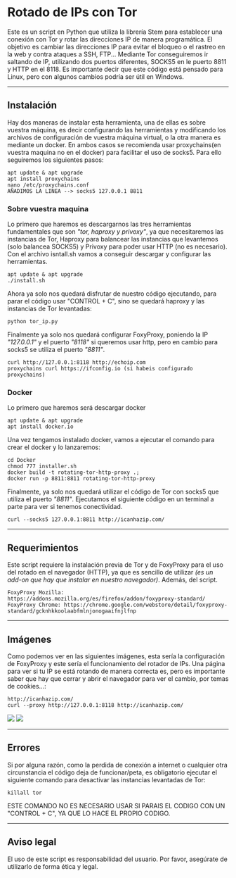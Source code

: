# Rotado de IPs con Tor

Este es un script en Python que utiliza la librería Stem para establecer una conexión con Tor y rotar las direcciones IP de manera programática. El objetivo es cambiar las direcciones IP para evitar el bloqueo o el rastreo en la web y contra ataques a SSH, FTP... Mediante Tor conseguiremos ir saltando de IP, utilizando dos puertos diferentes, SOCKS5 en le puerto 8811 y HTTP en el 8118. Es importante decir que este código está pensado para Linux, pero con algunos cambios podría ser útil en Windows.
_________________________________________________________________________________________________________________________________________________________________________________________
## Instalación

Hay dos maneras de instalar esta herramienta, una de ellas es sobre vuestra máquina, es decir configurando las herramientas y modificando los archivos de configuración de vuestra máquina virtual, o la otra manera es mediante un docker. En ambos casos se recomienda usar proxychains(en vuestra maquina no en el docker) para facilitar el uso de socks5. Para ello seguiremos los siguientes pasos:

```
apt update & apt upgrade
apt install proxychains
nano /etc/proxychains.conf
AÑADIMOS LA LINEA --> socks5 127.0.0.1 8811
```

### Sobre vuestra maquina
Lo primero que haremos es descargarnos las tres herramientas fundamentales que son _"tor, haproxy y privoxy"_, ya que necesitaremos las instancias de Tor, Haproxy para balancear las instancias que levantemos (solo balancea SOCKS5) y Privoxy para poder usar HTTP (no es necesario). Con el archivo isntall.sh vamos a conseguir descargar y configurar las herramientas.

```
apt update & apt upgrade
./install.sh
```

Ahora ya solo nos quedará disfrutar de nuestro código ejecutando, para parar el código usar "CONTROL + C", sino se quedará haproxy y las instancias de Tor levantadas:

```
python tor_ip.py
```

Finalmente ya solo nos quedará configurar FoxyProxy, poniendo la IP _"127.0.0.1"_ y el puerto _"8118"_ si queremos usar http, pero en cambio para socks5 se utiliza el puerto _"8811"_.

```
curl http://127.0.0.1:8118 http://echoip.com
proxychains curl https://ifconfig.io (si habeis configurado proxychains)
```
### Docker
Lo primero que haremos será descargar docker
```
apt update & apt upgrade
apt install docker.io
```

Una vez tengamos instalado docker, vamos a ejecutar el comando para crear el docker y lo lanzaremos:

```
cd Docker
chmod 777 installer.sh
docker build -t rotating-tor-http-proxy .;
docker run -p 8811:8811 rotating-tor-http-proxy
```

Finalmente, ya solo nos quedará utilizar el código de Tor con socks5 que utiliza el puerto _"8811"_. Ejecutamos el siguiente código en un terminal a parte para ver si tenemos conectividad.

```
curl --socks5 127.0.0.1:8811 http://icanhazip.com/
```
_________________________________________________________________________________________________________________________________________________________________________________________
## Requerimientos

Este script requiere la instalación previa de Tor y de FoxyProxy para el uso del rotado en el navegador (HTTP), ya que es sencillo de utilizar _(es un add-on que hay que instalar en nuestro navegador)_. Además, del script.
```
FoxyProxy Mozilla: https://addons.mozilla.org/es/firefox/addon/foxyproxy-standard/
FoxyProxy Chrome: https://chrome.google.com/webstore/detail/foxyproxy-standard/gcknhkkoolaabfmlnjonogaaifnjlfnp
```
_________________________________________________________________________________________________________________________________________________________________________________________
## Imágenes
Como podemos ver en las siguientes imágenes, esta sería la configuración de FoxyProxy y este sería el funcionamiento del rotador de IPs. Una página para ver si tu IP se está rotando de manera correcta es, pero es importante saber que hay que cerrar y abrir el navegador para ver el cambio, por temas de cookies...:

```
http://icanhazip.com/
curl --proxy http://127.0.0.1:8118 http://icanhazip.com/ 
```

![](https://github.com/aldekoa15/IP-Rotator/blob/main/Images/FoxyProxy.PNG?raw=true)
![](https://github.com/aldekoa15/IP-Rotator/blob/main/Images/Example.PNG?raw=true)

_________________________________________________________________________________________________________________________________________________________________________________________
## Errores

Si por alguna razón, como la perdida de conexión a internet o cualquier otra circunstancia el código deja de funcionar/peta, es obligatorio ejecutar el siguiente comando para desactivar las instancias levantadas de Tor:

```
killall tor
```

ESTE COMANDO NO ES NECESARIO USAR SI PARAIS EL CODIGO CON UN "CONTROL + C", YA QUE LO HACE EL PROPIO CODIGO.
_________________________________________________________________________________________________________________________________________________________________________________________
## Aviso legal

El uso de este script es responsabilidad del usuario. Por favor, asegúrate de utilizarlo de forma ética y legal.
